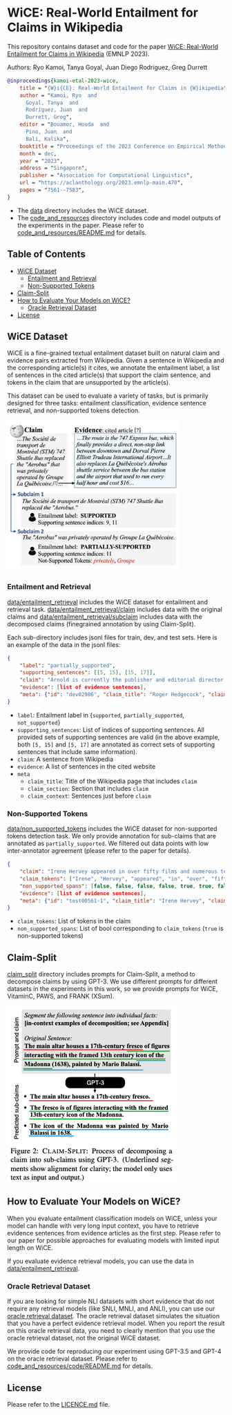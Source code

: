 # WiCE: Real-World Entailment for Claims in Wikipedia

This repository contains dataset and code for the paper [WiCE: Real-World Entailment for Claims in Wikipedia](https://arxiv.org/abs/2303.01432) (EMNLP 2023).

Authors: Ryo Kamoi, Tanya Goyal, Juan Diego Rodriguez, Greg Durrett

```bibtex
@inproceedings{kamoi-etal-2023-wice,
    title = "{W}i{CE}: Real-World Entailment for Claims in {W}ikipedia",
    author = "Kamoi, Ryo  and
      Goyal, Tanya  and
      Rodriguez, Juan  and
      Durrett, Greg",
    editor = "Bouamor, Houda  and
      Pino, Juan  and
      Bali, Kalika",
    booktitle = "Proceedings of the 2023 Conference on Empirical Methods in Natural Language Processing",
    month = dec,
    year = "2023",
    address = "Singapore",
    publisher = "Association for Computational Linguistics",
    url = "https://aclanthology.org/2023.emnlp-main.470",
    pages = "7561--7583",
}
```

* The [data](data) directory includes the WiCE dataset.
* The [code_and_resources](code_and_resources) directory includes code and model outputs of the experiments in the paper. Please refer to [code_and_resources/README.md](code_and_resources/README.md) for details.

## Table of Contents

* [WiCE Dataset](#wice-dataset)
  * [Entailment and Retrieval](#entailment-and-retrieval)
  * [Non-Supported Tokens](#non-supported-tokens)
* [Claim-Split](#claim-split)
* [How to Evaluate Your Models on WiCE?](#how-to-evaluate-your-models-on-wice)
  * [Oracle Retrieval Dataset](#oracle-retrieval-dataset)
* [License](#license)

## WiCE Dataset

WiCE is a fine-grained textual entailment dataset built on natural claim and evidence pairs extracted from Wikipedia. Given a sentence in Wikipedia and the corresponding article(s) it cites, we annotate the entailment label, a list of sentences in the cited article(s) that support the claim sentence, and tokens in the claim that are unsupported by the article(s).

This dataset can be used to evaluate a variety of tasks, but is primarily designed for three tasks: entailment classification, evidence sentence retrieval, and non-supported tokens detection.

<img src="figures/wice_dataset.png" width="400">

### Entailment and Retrieval

[data/entailment_retrieval](data/entailment_retrieval) includes the WiCE dataset for entailment and retrieval task. [data/entailment_retrieval/claim](data/entailment_retrieval/claim) includes data with the original claims and [data/entailment_retrieval/subclaim](data/entailment_retrieval/subclaim) includes data with the decomposed claims (finegrained annotation by using Claim-Split).

Each sub-directory includes jsonl files for train, dev, and test sets. Here is an example of the data in the jsonl files:

```json
{
    "label": "partially_supported",
    "supporting_sentences": [[5, 15], [15, 17]],
    "claim": "Arnold is currently the publisher and editorial director of Media Play News, one of five Hollywood trades and the only one dedicated to the home entertainment sector.",
    "evidence": [list of evidence sentences],
    "meta": {"id": "dev02986", "claim_title": "Roger Hedgecock", "claim_section": "Other endeavors.", "claim_context": [paragraph]}
}
```

* `label`: Entailment label in {`supported`, `partially_supported`, `not_supported`}
* `supporting_sentences`: List of indices of supporting sentences. All provided sets of supporting sentences are valid (in the above example, both `[5, 15]` and `[5, 17]` are annotated as correct sets of supporting sentences that include same information).
* `claim`: A sentence from Wikipedia
* `evidence`: A list of sentences in the cited website
* `meta`
  * `claim_title`: Title of the Wikipedia page that includes `claim`
  * `claim_section`: Section that includes `claim`
  * `claim_context`: Sentences just before `claim`

### Non-Supported Tokens

[data/non_supported_tokens](data/non_supported_tokens) includes the WiCE dataset for non-supported tokens detection task. We only provide annotation for sub-claims that are annotated as `partially_supported`. We filtered out data points with low inter-annotator agreement (please refer to the paper for details).

```json
{
    "claim": "Irene Hervey appeared in over fifty films and numerous television series.",
    "claim_tokens": ["Irene", "Hervey", "appeared", "in", "over", "fifty", "films", "and", "numerous", "television", "series", "."],
    "non_supported_spans": [false, false, false, false, true, true, false, false, false, false, false, false],
    "evidence": [list of evidence sentences],
    "meta": {"id": "test00561-1", "claim_title": "Irene Hervey", "claim_section": "Abstract.", "claim_context": " Irene Hervey was an American film, stage, and television actress."}
}
```

* `claim_tokens`: List of tokens in the claim
* `non_supported_spans`: List of bool corresponding to `claim_tokens` (`true` is non-supported tokens)

## Claim-Split

[claim_split](claim_split) directory includes prompts for Claim-Split, a method to decompose claims by using GPT-3. We use different prompts for different datasets in the experiments in this work, so we provide prompts for WiCE, VitaminC, PAWS, and FRANK (XSum).

![](figures/claim_split.png)

## How to Evaluate Your Models on WiCE?

When you evaluate entailment classification models on WiCE, unless your model can handle with very long input context, you have to retrieve evidence sentences from evidence articles as the first step. Please refer to our paper for possible approaches for evaluating models with limited input length on WiCE.

If you evaluate evidence retrieval models, you can use the data in [data/entailment_retrieval](data/entailment_retrieval).

### Oracle Retrieval Dataset

If you are looking for simple NLI datasets with short evidence that do not require any retrieval models (like SNLI, MNLI, and ANLI), you can use our [oracle retrieval dataset](code_and_resources/entailment_inputs/oracle_chunks/). The oracle retrieval dataset simulates the situation that you have a perfect evidence retrieval model. When you report the result on this oracle retrieval data, you need to clearly mention that you use the oracle retrieval dataset, not the original WiCE dataset.

We provide code for reproducing our experiment using GPT-3.5 and GPT-4 on the oracle retrieval dataset. Please refer to [code_and_resources/code/README.md](code_and_resources/code/README.md) for details.

## License

Please refer to the [LICENCE.md](./LICENSE.md) file.
